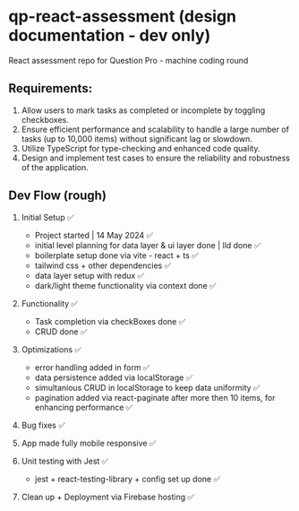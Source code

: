 # qp-react-assessment (design documentation - dev only)

React assessment repo for Question Pro - machine coding round

## Requirements:

1. Allow users to mark tasks as completed or incomplete by toggling checkboxes.
2. Ensure efficient performance and scalability to handle a large number of tasks (up to 10,000 items) without significant lag or slowdown.
3. Utilize TypeScript for type-checking and enhanced code quality.
4. Design and implement test cases to ensure the reliability and robustness of the application.

## Dev Flow (rough)

1. Initial Setup ✅

   - Project started | 14 May 2024 ✅
   - initial level planning for data layer & ui layer done | lld done ✅
   - boilerplate setup done via vite - react + ts ✅
   - tailwind css + other dependencies ✅
   - data layer setup with redux ✅
   - dark/light theme functionality via context done ✅

2. Functionality ✅

   - Task completion via checkBoxes done ✅
   - CRUD done ✅

3. Optimizations ✅

   - error handling added in form ✅
   - data persistence added via localStorage ✅
   - simultanious CRUD in localStorage to keep data uniformity ✅
   - pagination added via react-paginate after more then 10 items, for enhancing performance ✅

4. Bug fixes ✅

5. App made fully mobile responsive ✅

6. Unit testing with Jest ✅

   - jest + react-testing-library + config set up done ✅

7. Clean up + Deployment via Firebase hosting ✅
